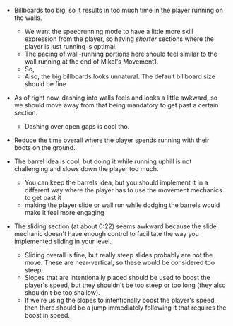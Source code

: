 - Billboards too big, so it results in too much time in the player running on the walls. 
	- We want the speedrunning mode to have a little more skill expression from the player, so having *shorter* sections where the player is just running is optimal.
	- The pacing of wall-running portions here should feel similar to the wall running at the end of Mikel's Movement1.
	- So, 
	- Also, the big billboards looks unnatural. The default billboard size should be fine

- As of right now, dashing into walls feels and looks a little awkward, so we should move away from that being mandatory to get past a certain section.
	- Dashing over open gaps is cool tho.

- Reduce the time overall where the player spends running with their boots on the ground.

- The barrel idea is cool, but doing it while running uphill is not challenging and slows down the player too much.
	- You can keep the barrels idea, but you should implement it in a different way where the player has to use the movement mechanics to get past it
	- making the player slide or wall run while dodging the barrels would make it feel more engaging

- The sliding section (at about 0:22) seems awkward because the slide mechanic doesn't have enough control to facilitate the way you implemented sliding in your level.
	- Sliding overall is fine, but really steep slides probably are not the move. These are near-vertical, so these would be considered too steep.
	- Slopes that are intentionally placed should be used to boost the player's speed, but they shouldn't be too steep or too long (they also shouldn't be too shallow).
	- If we're using the slopes to intentionally boost the player's speed, then there should be a jump immediately following it that requires the boost in speed.


